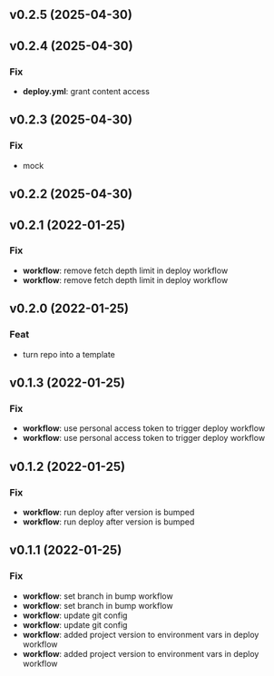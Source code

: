 ## v0.2.5 (2025-04-30)

## v0.2.4 (2025-04-30)

### Fix

- **deploy.yml**: grant content access

## v0.2.3 (2025-04-30)

### Fix

- mock

## v0.2.2 (2025-04-30)

## v0.2.1 (2022-01-25)

### Fix

- **workflow**: remove fetch depth limit in deploy workflow
- **workflow**: remove fetch depth limit in deploy workflow

## v0.2.0 (2022-01-25)

### Feat

- turn repo into a template

## v0.1.3 (2022-01-25)

### Fix

- **workflow**: use personal access token to trigger deploy workflow
- **workflow**: use personal access token to trigger deploy workflow

## v0.1.2 (2022-01-25)

### Fix

- **workflow**: run deploy after version is bumped
- **workflow**: run deploy after version is bumped

## v0.1.1 (2022-01-25)

### Fix

- **workflow**: set branch in bump workflow
- **workflow**: set branch in bump workflow
- **workflow**: update git config
- **workflow**: update git config
- **workflow**: added project version to environment vars in deploy workflow
- **workflow**: added project version to environment vars in deploy workflow
